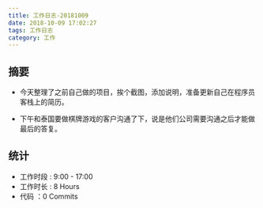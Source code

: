 ```yaml
---
title: 工作日志-20181009
date: 2018-10-09 17:02:27
tags: 工作日志
category: 工作
---
```


## 摘要

* 今天整理了之前自己做的项目，挨个截图，添加说明，准备更新自己在程序员客栈上的简历。

* 下午和泰国要做棋牌游戏的客户沟通了下，说是他们公司需要沟通之后才能做最后的答复。

## 统计

* 工作时段 : 9:00 - 17:00
* 工作时长 : 8 Hours
* 代码 ：0 Commits
